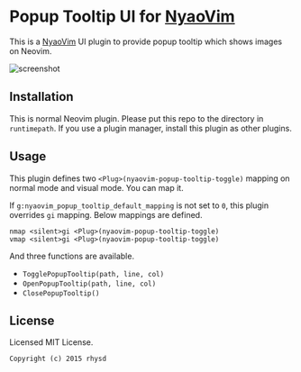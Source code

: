 Popup Tooltip UI for [NyaoVim](https://github.com/rhysd/NyaoVim)
================================================================

This is a [NyaoVim](https://github.com/rhysd/NyaoVim) UI plugin to provide popup tooltip which shows images on Neovim.

![screenshot](https://raw.githubusercontent.com/rhysd/ss/master/nyaovim-popup-tooltip/main.gif)

## Installation

This is normal Neovim plugin.  Please put this repo to the directory in `runtimepath`.  If you use a plugin manager, install this plugin as other plugins.

## Usage

This plugin defines two `<Plug>(nyaovim-popup-tooltip-toggle)` mapping on normal mode and visual mode.  You can map it.

If `g:nyaovim_popup_tooltip_default_mapping` is not set to `0`, this plugin overrides `gi` mapping.  Below mappings are defined.

```vim
nmap <silent>gi <Plug>(nyaovim-popup-tooltip-toggle)
vmap <silent>gi <Plug>(nyaovim-popup-tooltip-toggle)
```

And three functions are available.

- `TogglePopupTooltip(path, line, col)`
- `OpenPopupTooltip(path, line, col)`
- `ClosePopupTooltip()`

## License

Licensed MIT License.

```
Copyright (c) 2015 rhysd
```

